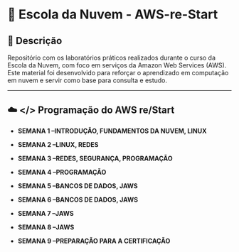 # 🧠 Escola da Nuvem - AWS-re-Start 

## 📌 Descrição
Repositório com os laboratórios práticos realizados durante o curso da Escola da Nuvem, com foco em serviços da Amazon Web Services (AWS). Este material foi desenvolvido para reforçar o aprendizado em computação em nuvem e servir como base para consulta e estudo.

---

## ☁️ </> **Programação do AWS re/Start**


- **SEMANA 1 –INTRODUÇÃO, FUNDAMENTOS DA NUVEM, LINUX**

- **SEMANA 2 –LINUX, REDES**

- **SEMANA 3 –REDES, SEGURANÇA, PROGRAMAÇÃO**

- **SEMANA 4 –PROGRAMAÇÃO**

- **SEMANA 5 –BANCOS DE DADOS, JAWS**

- **SEMANA 6 –BANCOS DE DADOS, JAWS**
- **SEMANA 7 –JAWS**
- **SEMANA 8 –JAWS**
- **SEMANA 9 –PREPARAÇÃO PARA A CERTIFICAÇÃO**
